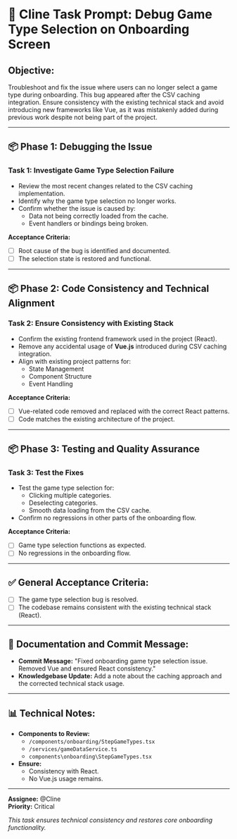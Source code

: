 # 🚀 Cline Task Prompt: Debug Game Type Selection on Onboarding Screen

## **Objective:**
Troubleshoot and fix the issue where users can no longer select a game type during onboarding. This bug appeared after the CSV caching integration. Ensure consistency with the existing technical stack and avoid introducing new frameworks like Vue, as it was mistakenly added during previous work despite not being part of the project.

---

## 📦 **Phase 1: Debugging the Issue**

### **Task 1: Investigate Game Type Selection Failure**
- Review the most recent changes related to the CSV caching implementation.
- Identify why the game type selection no longer works.
- Confirm whether the issue is caused by:
   - Data not being correctly loaded from the cache.
   - Event handlers or bindings being broken.

**Acceptance Criteria:**
- [ ] Root cause of the bug is identified and documented.
- [ ] The selection state is restored and functional.

---

## 📦 **Phase 2: Code Consistency and Technical Alignment**

### **Task 2: Ensure Consistency with Existing Stack**
- Confirm the existing frontend framework used in the project (React).
- Remove any accidental usage of **Vue.js** introduced during CSV caching integration.
- Align with existing project patterns for:
   - State Management
   - Component Structure
   - Event Handling

**Acceptance Criteria:**
- [ ] Vue-related code removed and replaced with the correct React patterns.
- [ ] Code matches the existing architecture of the project.

---

## 📦 **Phase 3: Testing and Quality Assurance**

### **Task 3: Test the Fixes**
- Test the game type selection for:
   - Clicking multiple categories.
   - Deselecting categories.
   - Smooth data loading from the CSV cache.
- Confirm no regressions in other parts of the onboarding flow.

**Acceptance Criteria:**
- [ ] Game type selection functions as expected.
- [ ] No regressions in the onboarding flow.

---

## ✅ **General Acceptance Criteria:**
- [ ] The game type selection bug is resolved.
- [ ] The codebase remains consistent with the existing technical stack (React).

---

## 📖 **Documentation and Commit Message:**
- **Commit Message:** "Fixed onboarding game type selection issue. Removed Vue and ensured React consistency."
- **Knowledgebase Update:** Add a note about the caching approach and the corrected technical stack usage.

---

## 📊 **Technical Notes:**
- **Components to Review:**
   - `/components/onboarding/StepGameTypes.tsx`
   - `/services/gameDataService.ts`
   - `components\onboarding\StepGameTypes.tsx`
- **Ensure:**
   - Consistency with React.
   - No Vue.js usage remains.

---

**Assignee:** @Cline  
**Priority:** Critical

_This task ensures technical consistency and restores core onboarding functionality._

